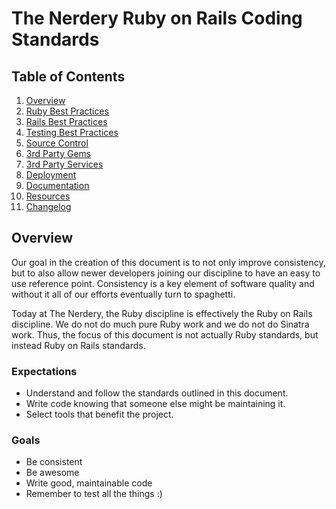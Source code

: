 # The Nerdery Ruby on Rails Coding Standards

## Table of Contents
  1. [Overview](#overview)
  1. [Ruby Best Practices](/standards/ruby.md#ruby)
  1. [Rails Best Practices](/standards/rails.md#rails)
  1. [Testing Best Practices](/standards/testing.md)
  1. [Source Control](/standards/source-control.md)
  1. [3rd Party Gems](/standards/third-party.md)
  1. [3rd Party Services](/standards/third-party.md)
  1. [Deployment](/standards/deployment.md)
  1. [Documentation](/standards/documentation.md)
  1. [Resources](/standards/learning-resources.md#resources)
  1. [Changelog](/CHANGELOG.md)

## <a name="overview"></a>Overview

Our goal in the creation of this document is to not only improve consistency, but to also allow newer developers joining our discipline to have an easy to use reference point. Consistency is a key element of software quality and without it all of our efforts eventually turn to spaghetti.

Today at The Nerdery, the Ruby discipline is effectively the Ruby on Rails discipline. We do not do much pure Ruby work and we do not do Sinatra work. Thus, the focus of this document is not actually Ruby standards, but instead Ruby on Rails standards.

### Expectations

* Understand and follow the standards outlined in this document.
* Write code knowing that someone else might be maintaining it.
* Select tools that benefit the project.

### Goals

* Be consistent
* Be awesome
* Write good, maintainable code
* Remember to test all the things :)